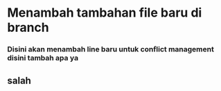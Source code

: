 # Menambah tambahan file baru di branch
### Disini akan menambah line baru untuk conflict management disini tambah apa ya
## salah
